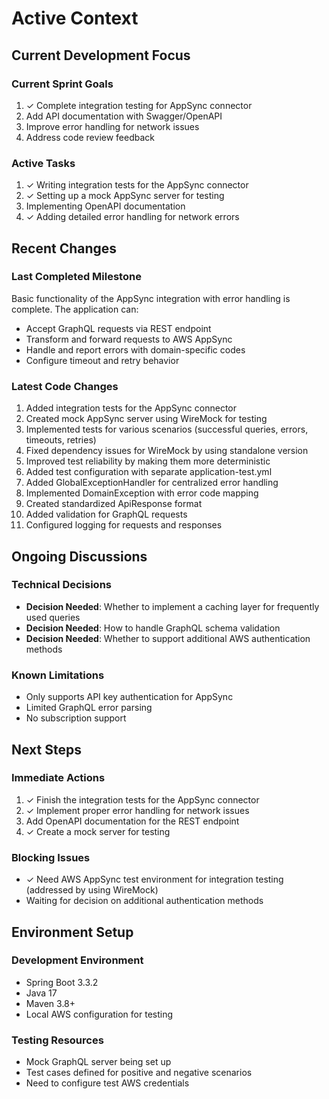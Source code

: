 # Active Context

## Current Development Focus

### Current Sprint Goals
1. ✓ Complete integration testing for AppSync connector
2. Add API documentation with Swagger/OpenAPI
3. Improve error handling for network issues
4. Address code review feedback

### Active Tasks
1. ✓ Writing integration tests for the AppSync connector
2. ✓ Setting up a mock AppSync server for testing
3. Implementing OpenAPI documentation
4. ✓ Adding detailed error handling for network errors

## Recent Changes

### Last Completed Milestone
Basic functionality of the AppSync integration with error handling is complete. The application can:
- Accept GraphQL requests via REST endpoint
- Transform and forward requests to AWS AppSync
- Handle and report errors with domain-specific codes
- Configure timeout and retry behavior

### Latest Code Changes
1. Added integration tests for the AppSync connector
2. Created mock AppSync server using WireMock for testing
3. Implemented tests for various scenarios (successful queries, errors, timeouts, retries)
4. Fixed dependency issues for WireMock by using standalone version
5. Improved test reliability by making them more deterministic
6. Added test configuration with separate application-test.yml
7. Added GlobalExceptionHandler for centralized error handling
8. Implemented DomainException with error code mapping
9. Created standardized ApiResponse format
10. Added validation for GraphQL requests
11. Configured logging for requests and responses

## Ongoing Discussions

### Technical Decisions
- **Decision Needed**: Whether to implement a caching layer for frequently used queries
- **Decision Needed**: How to handle GraphQL schema validation
- **Decision Needed**: Whether to support additional AWS authentication methods

### Known Limitations
- Only supports API key authentication for AppSync
- Limited GraphQL error parsing
- No subscription support

## Next Steps

### Immediate Actions
1. ✓ Finish the integration tests for the AppSync connector
2. ✓ Implement proper error handling for network issues
3. Add OpenAPI documentation for the REST endpoint
4. ✓ Create a mock server for testing

### Blocking Issues
- ✓ Need AWS AppSync test environment for integration testing (addressed by using WireMock)
- Waiting for decision on additional authentication methods

## Environment Setup

### Development Environment
- Spring Boot 3.3.2
- Java 17
- Maven 3.8+
- Local AWS configuration for testing

### Testing Resources
- Mock GraphQL server being set up
- Test cases defined for positive and negative scenarios
- Need to configure test AWS credentials 